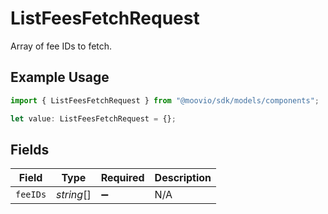 # ListFeesFetchRequest

Array of fee IDs to fetch.

## Example Usage

```typescript
import { ListFeesFetchRequest } from "@moovio/sdk/models/components";

let value: ListFeesFetchRequest = {};
```

## Fields

| Field              | Type               | Required           | Description        |
| ------------------ | ------------------ | ------------------ | ------------------ |
| `feeIDs`           | *string*[]         | :heavy_minus_sign: | N/A                |